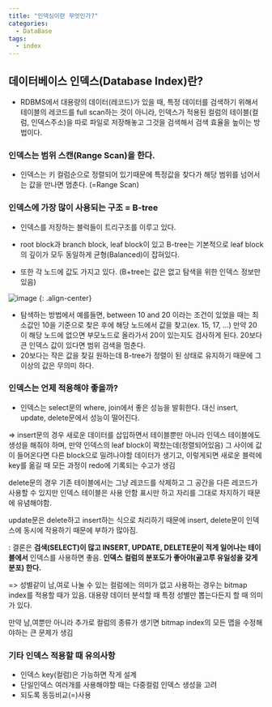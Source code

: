 ```yaml
---
title: "인덱싱이란 무엇인가?"
categories:
  - DataBase
tags:
  - index
---
```


## 데이터베이스 인덱스(Database Index)란?

- RDBMS에서 대용량의 데이터(레코드)가 있을 때, 특정 데이터를 검색하기 위해서 테이블의 레코드를 full scan하는 것이 아니라, 인덱스가 적용된 컬럼의 테이블(컬럼, 인덱스주소)을 따로 파일로 저장해놓고 그것을 검색해서 검색 효율을 높이는 방법이다.

### 인덱스는 범위 스캔(Range Scan)을 한다.

- 인덱스는 키 컬럼순으로 정렬되어 있기때문에 특정값을 찾다가 해당 범위를 넘어서는 값을 만나면 멈춘다. (=Range Scan)

### 인덱스에 가장 많이 사용되는 구조 = B-tree

- 인덱스를 저장하는 블럭들이 트리구조를 이루고 있다.

- root block과 branch block, leaf block이 있고 B-tree는 기본적으로 leaf block의 깊이가 모두 동일하게 균형(Balanced)이 잡혀있다.
- 또한 각 노드에 값도 가지고 있다. (B+tree는 값은 없고 탐색을 위한 인덱스 정보만 있음)

![image](https://user-images.githubusercontent.com/69573484/138107836-99f85f18-0855-46ae-bdfa-15b369902c0f.png)
{: .align-center}
- 탐색하는 방법에서 예를들면, between 10 and 20 이라는 조건이 있었을 때는 최소값인 10을 기준으로 찾은 후에 해당 노드에서 값을 찾고(ex. 15, 17, ...) 만약 20이 해당 노드에 없으면 부모노드로 올라가서 20이 있는지도 검사하게 된다. 20보다 큰 인덱스 값이 있다면 범위 검색을 멈춘다.
- 20보다는 작은 값을 찾길 원하는데 B-tree가 정렬이 된 상태로 유지하기 때문에 그 이상의 값은 무의미 하다.


### 인덱스는 언제 적용해야 좋을까?

* 인덱스는 select문의 where, join에서 좋은 성능을 발휘한다. 대신 insert, update, delete문에서 성능이 떨어진다.

=> insert문의 경우 새로운 데이터를 삽입하면서 테이블뿐만 아니라 인덱스 테이블에도 생성을 해줘야 하며, 만약 인덱스의 leaf block이 꽉찼는데(정렬되어있음) 그 사이에 값이 들어온다면 다른 block으로 밀려나야할 데이터가 생기고, 이렇게되면 새로운 블럭에 key를 옮길 때 모든 과정이 redo에 기록되는 수고가 생김

delete문의 경우 기존 테이블에서는 그냥 레코드를 삭제하고 그 공간을 다른 레코드가 사용할 수 있지만 인덱스 테이블은 사용 안함 표시만 하고 자리를 그대로 차지하기 때문에 유념해야함.

update문은 delete하고 insert하는 식으로 처리하기 때문에 insert, delete문이 인덱스에 동시에 작용하기 때문에 부하가 많아짐.

: 결론은 **검색(SELECT)이 많고 INSERT, UPDATE, DELETE문이 적게 일어나는 테이블에서** 인덱스를 사용하면 좋음.
**인덱스 컬럼의 분포도가 좋아야(골고루 유일성을 갖게 분포) 한다.**

=> 성별같이 남,여로 나눌 수 있는 컬럼에는 의미가 없고 사용하는 경우는 bitmap index를 적용할 때가 있음. 대용량 데이터 분석할 때 특정 성별만 뽑는다든지 할 때 의미가 있다.

만약 남,여뿐만 아니라 추가로 컬럼의 종류가 생기면 bitmap index의 모든 맵을 수정해야하는 큰 문제가 생김

### 기타 인덱스 적용할 때 유의사항
- 인덱스 key(컬럼)은 가능하면 작게 설계
- 단일인덱스 여러개를 사용해야할 때는 다중컬럼 인덱스 생성을 고려
- 되도록 동등비교(=)사용

